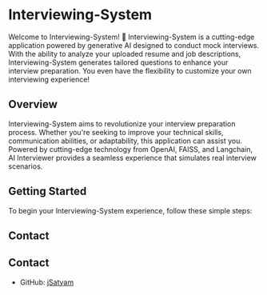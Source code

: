 

# Interviewing-System


Welcome to Interviewing-System! 👏 Interviewing-System is a cutting-edge application powered by generative AI designed to conduct mock interviews. With the ability to analyze your uploaded resume and job descriptions, Interviewing-System generates tailored questions to enhance your interview preparation. You even have the flexibility to customize your own interviewing experience!


## Overview

Interviewing-System aims to revolutionize your interview preparation process. Whether you're seeking to improve your technical skills, communication abilities, or adaptability, this application can assist you. Powered by cutting-edge technology from OpenAI, FAISS, and Langchain, AI Interviewer provides a seamless experience that simulates real interview scenarios.

## Getting Started

To begin your Interviewing-System  experience, follow these simple steps:





## Contact

## Contact

- GitHub: [jSatyam](https://github.com/satyam-ai)

<!-- ## Acknowledgments

Interviewing-System is powered by a blend of advanced technologies:

- OpenAI: Providing the generative AI capabilities.
- FAISS: Enhancing search and retrieval capabilities.
- Langchain: Facilitating natural language interactions.

The application is proudly built with [Streamlit](https://streamlit.io/).

---

Remember, Interviewing-System is your partner in preparing for your future interviews. Sharpen your skills, boost your confidence, and seize those career opportunities with confidence! 🚀 -->
